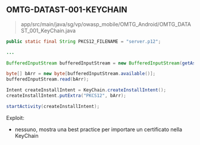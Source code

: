 ## OMTG-DATAST-001-KEYCHAIN

> app/src/main/java/sg/vp/owasp_mobile/OMTG_Android/OMTG_DATAST_001_KeyChain.java

```java
public static final String PKCS12_FILENAME = "server.p12";

...

BufferedInputStream bufferedInputStream = new BufferedInputStream(getAssets().open(PKCS12_FILENAME));

byte[] bArr = new byte[bufferedInputStream.available()];
bufferedInputStream.read(bArr);

Intent createInstallIntent = KeyChain.createInstallIntent();
createInstallIntent.putExtra("PKCS12", bArr);

startActivity(createInstallIntent);
```

Exploit:

- nessuno, mostra una best practice per importare un certificato nella KeyChain

